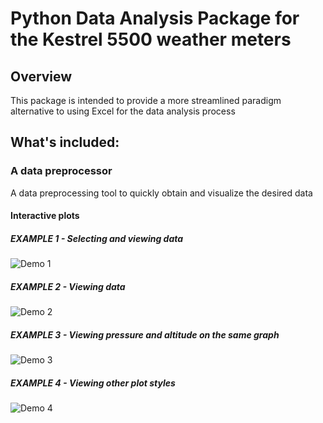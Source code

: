 # Python Data Analysis Package for the Kestrel 5500 weather meters

## Overview
This package is intended to provide a more streamlined paradigm alternative to using Excel for the data analysis process

## What's included:
### A data preprocessor
A data preprocessing tool to quickly obtain and visualize the desired data
#### Interactive plots
##### EXAMPLE 1 - Selecting and viewing data
![Demo 1](https://user-images.githubusercontent.com/47094586/202836877-0e87a607-f794-4575-97b5-c4c7314a037f.gif)
##### EXAMPLE 2 - Viewing data
![Demo 2](https://user-images.githubusercontent.com/47094586/202837874-9d50c74d-2750-4b45-b708-34e54734d780.gif)
##### EXAMPLE 3 - Viewing pressure and altitude on the same graph
![Demo 3](https://user-images.githubusercontent.com/47094586/202838154-4874284e-1031-4c04-8869-2142763d8b89.gif)
##### EXAMPLE 4 - Viewing other plot styles
![Demo 4](https://user-images.githubusercontent.com/47094586/202838317-3fc4cb9e-1dcc-48d2-9c26-e4289f1f3ae7.gif)
